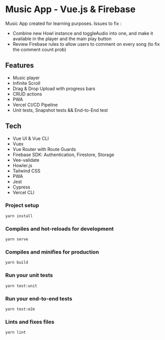 # Music App - Vue.js & Firebase

Music App created for learning purposes.
Issues to fix : 
- Combine new Howl instance and toggleAudio into one, and make it available in the player and the main play button
- Review Firebase rules to allow users to comment on every song (to fix the comment count prob)
## Features

- Music player
- Infinite Scroll
- Drag & Drop Upload with progress bars
- CRUD actions
- PWA
- Vercel CI/CD Pipeline
- Unit tests, Snapshot tests && End-to-End test
## Tech

- Vue UI & Vue CLI
- Vuex
- Vue Router with Route Guards
- Firebase SDK: Authentication, Firestore, Storage
- Vee-validate
- Howler.js
- Tailwind CSS
- PWA
- Jest
- Cypress
- Vercel CLI
### Project setup
```
yarn install
```

### Compiles and hot-reloads for development
```
yarn serve
```

### Compiles and minifies for production
```
yarn build
```

### Run your unit tests
```
yarn test:unit
```

### Run your end-to-end tests
```
yarn test:e2e
```

### Lints and fixes files
```
yarn lint
```

